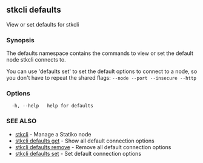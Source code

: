 ## stkcli defaults

View or set defaults for stkcli

### Synopsis

The defaults namespace contains the commands to view or set the default node stkcli connects to.

You can use 'defaults set' to set the default options to connect to a node, so you don't have to repeat the shared flags: `--node --port --insecure --http`


### Options

```
  -h, --help   help for defaults
```

### SEE ALSO

* [stkcli](stkcli.md)	 - Manage a Statiko node
* [stkcli defaults get](stkcli_defaults_get.md)	 - Show all default connection options
* [stkcli defaults remove](stkcli_defaults_remove.md)	 - Remove all default connection options
* [stkcli defaults set](stkcli_defaults_set.md)	 - Set default connection options

